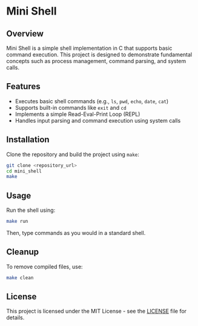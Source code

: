 # Mini Shell

## Overview

Mini Shell is a simple shell implementation in C that supports basic command execution.
This project is designed to demonstrate fundamental concepts such as process management,
command parsing, and system calls.

## Features

- Executes basic shell commands (e.g., `ls`, `pwd`, `echo`, `date`, `cat`)
- Supports built-in commands like `exit` and `cd`
- Implements a simple Read-Eval-Print Loop (REPL)
- Handles input parsing and command execution using system calls

## Installation

Clone the repository and build the project using `make`:

```sh
git clone <repository_url>
cd mini_shell
make
```

## Usage

Run the shell using:

```sh
make run
```

Then, type commands as you would in a standard shell.

## Cleanup

To remove compiled files, use:

```sh
make clean
```

## License

This project is licensed under the MIT License - see the [LICENSE](LICENSE) file for details.
